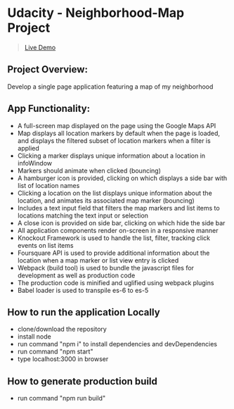 # Udacity - Neighborhood-Map Project
> [Live Demo](https://archanabansal88.github.io/neighborhood-map/index.html)

## Project Overview:

Develop a single page application featuring a map of my neighborhood 

## App Functionality:

* A full-screen map displayed on the page using the Google Maps API
* Map displays all location markers by default when the page is loaded, and displays the filtered subset of location markers when a filter is applied
* Clicking a marker displays unique information about a location in infoWindow 
* Markers should animate when clicked (bouncing)
* A hamburger icon is provided, clicking on which displays a side bar with list of location names
* Clicking a location on the list displays unique information about the location, and animates its associated map marker (bouncing)
* Includes a text input field that filters the map markers and list items to locations matching the text input or selection
* A close icon is provided on side bar, clicking on which hide the side bar
* All application components render on-screen in a responsive manner
* Knockout Framework is used to handle the list, filter, tracking click events on list items
* Foursquare API is used to provide additional information about the location when a map marker or list view entry is clicked
* Webpack (build tool) is used to bundle the javascript files for development as well as production code
* The production code is minified and uglified using webpack plugins
* Babel loader is used to transpile es-6 to es-5

## How to run the application Locally

* clone/download the repository
* install node
* run command "npm i" to install dependencies and devDependencies
* run command "npm start" 
* type localhost:3000 in browser

## How to generate production build

* run command "npm run build"